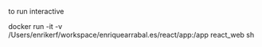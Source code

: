 to run interactive 

docker run -it -v /Users/enrikerf/workspace/enriquearrabal.es/react/app:/app react_web sh
